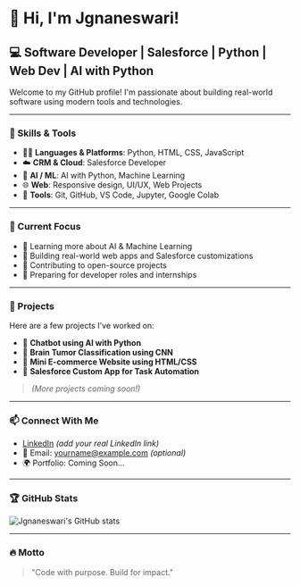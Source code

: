 # 👋 Hi, I'm Jgnaneswari!

## 💻 Software Developer | Salesforce | Python | Web Dev | AI with Python

Welcome to my GitHub profile! I'm passionate about building real-world software using modern tools and technologies.

---

### 🔧 Skills & Tools
- 👩‍💻 **Languages & Platforms**: Python, HTML, CSS, JavaScript
- ☁️ **CRM & Cloud**: Salesforce Developer
- 🧠 **AI / ML**: AI with Python, Machine Learning 
- 🌐 **Web**: Responsive design, UI/UX, Web Projects
- 💾 **Tools**: Git, GitHub, VS Code, Jupyter, Google Colab

---

### 📌 Current Focus
- 🔹 Learning more about AI & Machine Learning
- 🔹 Building real-world web apps and Salesforce customizations
- 🔹 Contributing to open-source projects
- 🔹 Preparing for developer roles and internships

---

### 🚀 Projects
Here are a few projects I've worked on:
- 💬 **Chatbot using AI with Python**
- 🧠 **Brain Tumor Classification using CNN**
- 🛒 **Mini E-commerce Website using HTML/CSS**
- 📄 **Salesforce Custom App for Task Automation**

> *(More projects coming soon!)*

---

### 📫 Connect With Me
- [LinkedIn](https://www.linkedin.com/in/your-link) *(add your real LinkedIn link)*
- 📧 Email: yourname@example.com *(optional)*
- 🌍 Portfolio: Coming Soon...

---

### 🏆 GitHub Stats
![Jgnaneswari's GitHub stats](https://github-readme-stats.vercel.app/api?username=buildwithjgnaneswari&show_icons=true&theme=radical)

---

### 🔥 Motto
> "Code with purpose. Build for impact."

